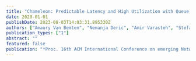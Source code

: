 ```yaml
---
title: "Chameleon: Predictable Latency and High Utilization with Queue-Aware and Adaptive Source Routing"
date: 2020-01-01
publishDate: 2023-08-03T14:03:31.895330Z
authors: ["Amaury Van Bemten", "Nemanja Deric", "Amir Varasteh", "Stefan Schmid", "Carmen Mas Machuca", "Andreas Blenk", "Wolfgang Kellerer"]
publication_types: ["1"]
abstract: ""
featured: false
publication: "*Proc. 16th ACM International Conference on emerging Networking EXperiments and Technologies (CoNEXT)*"
---
```


